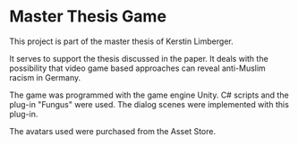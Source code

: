 # Master Thesis Game

This project is part of the master thesis of Kerstin Limberger.

It serves to support the thesis discussed in the paper. It deals with the possibility that video game based approaches can reveal anti-Muslim racism in Germany.

The game was programmed with the game engine Unity. C# scripts and the plug-in "Fungus" were used. The dialog scenes were implemented with this plug-in.

The avatars used were purchased from the Asset Store.



